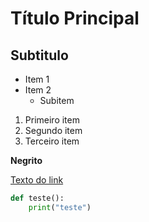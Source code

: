 # Título Principal
## Subtitulo

- Item 1
- Item 2
    - Subitem

1. Primeiro item
2. Segundo item
3. Terceiro item

**Negrito**

[Texto do link](https://www.youtube.com/watch?v=kB5e-gTAl_s)

```python
def teste():
    print("teste")
```